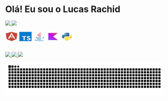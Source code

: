 <h1> Olá! Eu sou o Lucas Rachid </h1>

 <div>
  <a href="https://github.com/lucasrachid">
  <img height="160em" src="https://github-readme-stats.vercel.app/api?username=lucasrachid&show_icons=true&theme=dracula&include_all_commits=true&count_private=true"/>
  <img height="160em" src="https://github-readme-stats.vercel.app/api/top-langs/?username=lucasrachid&layout=compact&langs_count=7&theme=swift"/>
 </a>
</div>
<div style="display: inline_block">
 <br>
  <img align="center" alt="" height="30" width="40" src="https://raw.githubusercontent.com/devicons/devicon/master/icons/angularjs/angularjs-plain.svg">
  <img align="center" alt="" height="30" width="40" src="https://raw.githubusercontent.com/devicons/devicon/master/icons/typescript/typescript-plain.svg">
  <img align="center" alt="" height="30" width="40" src="https://raw.githubusercontent.com/devicons/devicon/master/icons/java/java-original.svg">
  <img align="center" alt="" height="30" width="40" src="https://raw.githubusercontent.com/devicons/devicon/master/icons/kotlin/kotlin-original.svg">
  <img align="center" alt="" height="30" width="40" src="https://raw.githubusercontent.com/devicons/devicon/master/icons/python/python-original.svg">
</div>
  
  <br>
  <br>
 
<div> 
 
  <a href="https://instagram.com/rachid_martins" target="_blank">
    <img src="https://img.shields.io/badge/-Instagram-%23E4405F?style=for-the-badge&logo=instagram&logoColor=white" target="_blank">
  </a>
 
  <a href = "mailto:lucasrachid@hotmail.com">
    <img src="https://img.shields.io/badge/-Gmail-%23333?style=for-the-badge&logo=gmail&logoColor=white" target="_blank">
  </a>
 
  <a href="https://www.linkedin.com/in/lucasrachid/" target="_blank">
    <img src="https://img.shields.io/badge/-LinkedIn-%230077B5?style=for-the-badge&logo=linkedin&logoColor=white" target="_blank">
  </a> 
 
  ![Snake animation](https://github.com/lucasrachid/lucasrachid/blob/output/github-contribution-grid-snake.svg)
 
</div>
